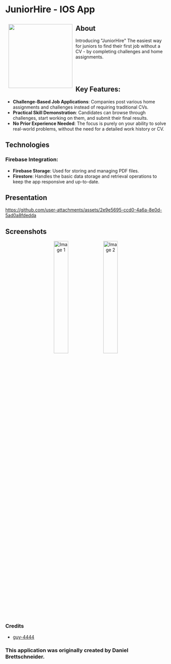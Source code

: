# JuniorHire - IOS App

<img src="https://github.com/user-attachments/assets/f5dacdb5-9aac-4a19-b1dc-9dc6f200b402" align="left"
width="200" hspace="10" vspace="10">

## About

Introducing "JuniorHire" The easiest way for juniors to find their first job without a CV - by completing challenges and home assignments.
</br>
</br>
</br>
</br>

## Key Features:
- **Challenge-Based Job Applications**: Companies post various home assignments and challenges instead of requiring traditional CVs. 
- **Practical Skill Demonstration**: Candidates can browse through challenges, start working on them, and submit their final results.
- **No Prior Experience Needed**: The focus is purely on your ability to solve real-world problems, without the need for a detailed work history or CV.


## Technologies
### Firebase Integration:
- **Firebase Storage**: Used for storing and managing PDF files.
- **Firestore**: Handles the basic data storage and retrieval operations to keep the app responsive and up-to-date.

## Presentation

https://github.com/user-attachments/assets/2e9e5695-ccd0-4a6a-8e0d-5ad0a8fdedda


## Screenshots
<p align="center">
  <img src="https://github.com/user-attachments/assets/871b95f4-b760-4323-aa43-647fe680961a" alt="Image 1" width="30%">
  <img src="https://github.com/user-attachments/assets/c29dffec-8f6f-455e-b3bf-8c4c684947d9" alt="Image 2" width="30%">
</p>


### Credits
- [guy-4444](https://github.com/guy-4444/)
### This application was originally created by Daniel Brettschneider.
